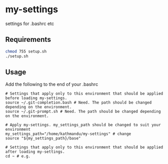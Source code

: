 # my-settings
settings for .bashrc etc

## Requirements
```bash
chmod 755 setup.sh
./setup.sh
```

## Usage
Add the following to the end of your .bashrc
```.bashrc
# Settings that apply only to this environment that should be applied before loading my-settings.
source ~/.git-completion.bash # Need. The path should be changed depending on the environment.
source ~/.git-prompt.sh # Need. The path should be changed depending on the environment.

# Apply my-settings. my_settings_path should be changed to suit your environment
my_settings_path="/home/kathmandu/my-settings" # change
source "${my_settings_path}/base"

# Settings that apply only to this environment that should be applied after loading my-settings.
cd ~ # e.g.
```